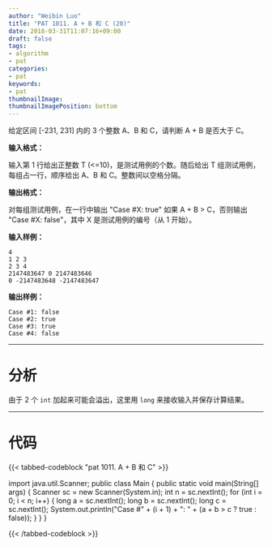 ```yaml
---
author: "Weibin Luo"
title: "PAT 1011. A + B 和 C (20)"
date: 2018-03-31T11:07:16+09:00
draft: false
tags:
- algorithm
- pat
categories:
- pat
keywords:
- pat
thumbnailImage:
thumbnailImagePosition: bottom
---
```


给定区间 [-231, 231] 内的 3 个整数 A、B 和 C，请判断 A + B 是否大于 C。

<!--more-->

**输入格式：**

输入第 1 行给出正整数 T (<=10)，是测试用例的个数。随后给出 T 组测试用例，每组占一行，顺序给出 A、B 和 C。整数间以空格分隔。

**输出格式：**

对每组测试用例，在一行中输出 "Case #X: true" 如果 A + B > C，否则输出 "Case #X: false"，其中 X 是测试用例的编号（从 1 开始）。

**输入样例：**
```
4
1 2 3
2 3 4
2147483647 0 2147483646
0 -2147483648 -2147483647
```
**输出样例：**
```
Case #1: false
Case #2: true
Case #3: true
Case #4: false
```

---

# 分析

由于 2 个 `int` 加起来可能会溢出，这里用 `long` 来接收输入并保存计算结果。

---

# 代码

{{< tabbed-codeblock "pat 1011. A + B 和 C" >}}
<!-- tab java -->
import java.util.Scanner;
public class Main {
    public static void main(String[] args) {
        Scanner sc = new Scanner(System.in);
        int n = sc.nextInt();
        for (int i = 0; i < n; i++) {
            long a = sc.nextInt();
            long b = sc.nextInt();
            long c = sc.nextInt();
            System.out.println("Case #" + (i + 1) + ": " + (a + b > c ? true : false));
        }
    }
}
<!-- endtab -->
{{< /tabbed-codeblock >}}
